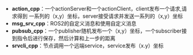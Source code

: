 - **action_cpp**：一个actionServer和一个actionClient，client发布一个请求,请求得到 一系列的（x,y）坐标，server接受请求并发送一系列的（x,y）坐标
- **msg_srv_cpp**：ROS2的自定义消息和使用自定义消息
- **pubsub_cpp**：一个publisher随机发布一个（x,y）坐标，一个subscriber接到指令后进行保存，然后计算和上一步的距离
- **srvcli_cpp**：节点调用一个远端service，service发布（x.y）坐标

